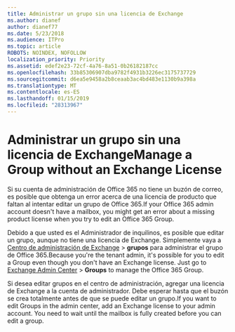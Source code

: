 ```yaml
---
title: Administrar un grupo sin una licencia de Exchange
ms.author: dianef
author: dianef77
ms.date: 5/23/2018
ms.audience: ITPro
ms.topic: article
ROBOTS: NOINDEX, NOFOLLOW
localization_priority: Priority
ms.assetid: edef2e23-72cf-4a76-8a51-0b26182187cc
ms.openlocfilehash: 33b85306907dba9782f4931b3226ec3175737729
ms.sourcegitcommit: d6ea5e9458a2b8ceaab3ac4bd483e1130b9a398a
ms.translationtype: MT
ms.contentlocale: es-ES
ms.lasthandoff: 01/15/2019
ms.locfileid: "28313967"
---
```

# <a name="manage-a-group-without-an-exchange-license"></a><span data-ttu-id="e8225-102">Administrar un grupo sin una licencia de Exchange</span><span class="sxs-lookup"><span data-stu-id="e8225-102">Manage a Group without an Exchange License</span></span>

<span data-ttu-id="e8225-103">Si su cuenta de administración de Office 365 no tiene un buzón de correo, es posible que obtenga un error acerca de una licencia de producto que faltan al intentar editar un grupo de Office 365.</span><span class="sxs-lookup"><span data-stu-id="e8225-103">If your Office 365 admin account doesn't have a mailbox, you might get an error about a missing product license when you try to edit an Office 365 Group.</span></span>
  
<span data-ttu-id="e8225-p101">Debido a que usted es el Administrador de inquilinos, es posible que editar un grupo, aunque no tiene una licencia de Exchange. Simplemente vaya a [Centro de administración de Exchange](https://support.office.com/article/https://outlook.office365.com/ecp.aspx) \> **grupos** para administrar el grupo de Office 365.</span><span class="sxs-lookup"><span data-stu-id="e8225-p101">Because you're the tenant admin, it's possible for you to edit a Group even though you don't have an Exchange license. Just go to [Exchange Admin Center](https://support.office.com/article/https://outlook.office365.com/ecp.aspx) \> **Groups** to manage the Office 365 Group.</span></span> 
  
<span data-ttu-id="e8225-p102">Si desea editar grupos en el centro de administración, agregar una licencia de Exchange a la cuenta de administrador. Debe esperar hasta que el buzón se crea totalmente antes de que se puede editar un grupo.</span><span class="sxs-lookup"><span data-stu-id="e8225-p102">If you want to edit Groups in the admin center, add an Exchange license to your admin account. You need to wait until the mailbox is fully created before you can edit a group.</span></span>
  

